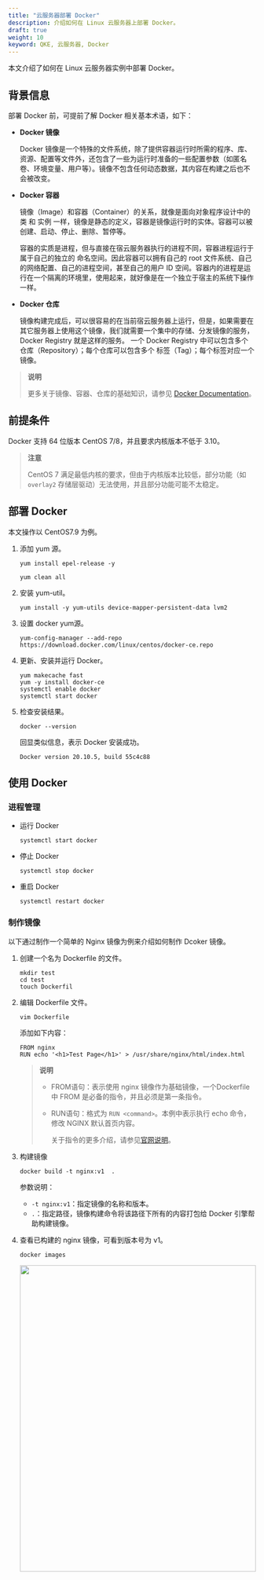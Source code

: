 ```yaml
---
title: "云服务器部署 Docker"
description: 介绍如何在 Linux 云服务器上部署 Docker。
draft: true
weight: 10
keyword: QKE, 云服务器, Docker
---
```


本文介绍了如何在 Linux 云服务器实例中部署 Docker。

## 背景信息

部署 Docker 前，可提前了解 Docker 相关基本术语，如下：

- **Docker 镜像**

  Docker 镜像是一个特殊的文件系统，除了提供容器运行时所需的程序、库、资源、配置等文件外，还包含了一些为运行时准备的一些配置参数（如匿名卷、环境变量、用户等）。镜像不包含任何动态数据，其内容在构建之后也不会被改变。

- **Docker 容器**

  镜像（Image）和容器（Container）的关系，就像是面向对象程序设计中的 类 和 实例 一样，镜像是静态的定义，容器是镜像运行时的实体。容器可以被创建、启动、停止、删除、暂停等。

  容器的实质是进程，但与直接在宿云服务器执行的进程不同，容器进程运行于属于自己的独立的 命名空间。因此容器可以拥有自己的 root 文件系统、自己的网络配置、自己的进程空间，甚至自己的用户 ID 空间。容器内的进程是运行在一个隔离的环境里，使用起来，就好像是在一个独立于宿主的系统下操作一样。

- **Docker 仓库**

  镜像构建完成后，可以很容易的在当前宿云服务器上运行，但是，如果需要在其它服务器上使用这个镜像，我们就需要一个集中的存储、分发镜像的服务，Docker Registry 就是这样的服务。
  一个 Docker Registry 中可以包含多个 仓库（Repository）；每个仓库可以包含多个 标签（Tag）；每个标签对应一个镜像。

> **说明**
>
> 更多关于镜像、容器、仓库的基础知识，请参见 [Docker Documentation](https://docs.docker.com/)。



## 前提条件

Docker 支持 64 位版本 CentOS 7/8，并且要求内核版本不低于 3.10。

> **注意**
>
> CentOS 7 满足最低内核的要求，但由于内核版本比较低，部分功能（如 `overlay2` 存储层驱动）无法使用，并且部分功能可能不太稳定。

## 部署 Docker

本文操作以 CentOS7.9 为例。

1. 添加 yum 源。

   ```
   yum install epel-release -y
   
   yum clean all
   ```

2. 安装 yum-util。

   ```
   yum install -y yum-utils device-mapper-persistent-data lvm2
   ```

3. 设置 docker yum源。

   ```
   yum-config-manager --add-repo https://download.docker.com/linux/centos/docker-ce.repo
   ```

4. 更新、安装并运行 Docker。

   ```
   yum makecache fast
   yum -y install docker-ce
   systemctl enable docker
   systemctl start docker
   ```

6. 检查安装结果。

   ```
   docker --version
   ```

   回显类似信息，表示 Docker 安装成功。

   ```
   Docker version 20.10.5, build 55c4c88
   ```

## 使用 Docker

### 进程管理

* 运行 Docker

  ```
  systemctl start docker
  ```

  

* 停止 Docker

  ```
  systemctl stop docker
  ```

  

* 重启 Docker

  ```
  systemctl restart docker
  ```

### 制作镜像

以下通过制作一个简单的 Nginx 镜像为例来介绍如何制作 Dcoker 镜像。

1. 创建一个名为 Dockerfile 的文件。

   ```
   mkdir test
   cd test
   touch Dockerfil
   ```

2. 编辑 Dockerfile 文件。

   ```
   vim Dockerfile
   ```

   添加如下内容：

   ```
   FROM nginx
   RUN echo '<h1>Test Page</h1>' > /usr/share/nginx/html/index.html
   ```

   > **说明**
   >
   > - FROM语句：表示使用 nginx 镜像作为基础镜像，一个Dockerfile 中 FROM 是必备的指令，并且必须是第一条指令。
   >
   > - RUN语句：格式为 `RUN <command>`。本例中表示执行 echo 命令，修改 NGINX 默认首页内容。
   >
   >   关于指令的更多介绍，请参见[官网说明](https://hub.docker.com/)。

3. 构建镜像

   ```
   docker build -t nginx:v1  .  
   ```

   参数说明：

   * `-t nginx:v1`：指定镜像的名称和版本。
   * `.`：指定路径，镜像构建命令将该路径下所有的内容打包给 Docker 引擎帮助构建镜像。

4. 查看已构建的 nginx 镜像，可看到版本号为 v1。

   ```
   docker images
   ```

   <img src="/container/qke_plus/_images/docker_deployment6.png" width="100%" height="40%">

5. 通过构建的镜像创建并运行容器。

   ```
   docker run -it -d -p 80:80 --name nginx nginx:v1
   ```

6. 在浏览器输入云服务器所绑定的弹性公网 IP，访问测试容器运行情况。

   如按照本例中操作，页面出现 **Test Page** 字样表示容器运行成功。

### 镜像管理

* 拉取镜像

  此处以 Nginx 和 CentOS 官方镜像为例。

  ```
  docker pull  nginx
  
  docker pull centos
  ```

* 查看已有镜像

  ```
  docker images
  ```

* 强制删除镜像

  ```
  docker rmi centos
  ```

### 容器创建

1. 创建一个容器并运行。

   使用镜像 Nginx，以交互模式启动一个容器，将容器的 80 端口映射到云服务器的 80 端口，并返回容器 ID。

   ```
   docker run -it -d -p 80:80 --name nginx nginx			
   ```

   参数说明如下：

   | 参数         | 说明                                                         |
   | ------------ | ------------------------------------------------------------ |
   | **-i**       | 以交互模式运行容器，通常与`-t`同时使用                       |
   | **-t**       | 为容器重新分配一个伪输入终端，通常与`-i`同时使用             |
   | **-d**       | 后台运行容器                                                 |
   | **-p**       | 端口映射，格式为`云服务器端口:容器端口`                      |
   | **\-\-name** | 为容器指定一个名称                                           |
   | **-v**       | 把云服务器的一个目录挂载到容器里，格式为`云服务器目录:容器内挂载的路径`，必须为绝对路径 |

1. 查看容器启动情况。

   ```
   docker ps -a
   ```

1. 在浏览器输入云服务器所绑定的弹性公网 IP，访问测试容器运行情况。出现以下内容表示运行成功。

   <img src="/container/qke_plus/_images/docker_deployment4.png" width="70%" height="50%">





